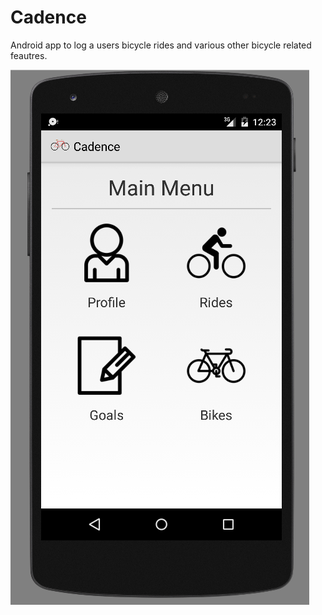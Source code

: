 # Cadence
Android app to log a users bicycle rides and various other bicycle related feautres.

![alt tag](https://github.com/Zontzip/Cadence/blob/master/screenshots/first_screen.png)
